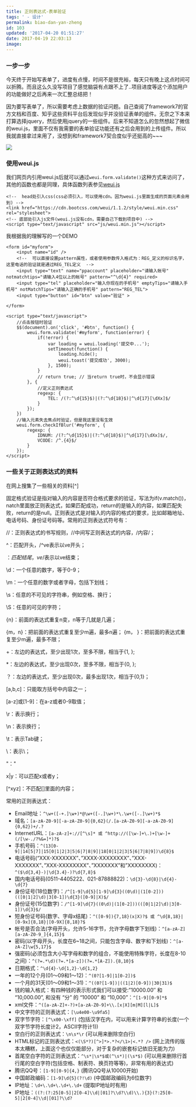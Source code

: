 ```yaml
---
title: 正则表达式-表单验证
tags: ' - 设计'
permalink: biao-dan-yan-zheng
id: 103
updated: '2017-04-20 01:51:27'
date: 2017-04-19 22:03:13
image:
---
```


### 一步一步

今天终于开始写表单了，进度有点慢，时间不是很充裕，每天只有晚上这点时间可以折腾。而且这么久没写项目了感觉脑袋有点跟不上了..项目进度等这个添加用户的功能做好之后再来一次汇整总结把！

因为要写表单了，所以需要考虑上数据的验证问题。自己查阅了framework7的官方文档和百度、知乎这些资料平台后发现似乎并没验证表单的组件。无奈之下本来打算选择jquery，然后使用jquery的一些组件。后来不知道怎么的忽然想起了微信的weui.js，里面不仅有我需要的表单验证功能还有之后会用到的上传组件。所以我就直接拿过来用了，没想到和framework7契合度似乎还挺高的~~~

![](http://cdn.4zen.top/image/0/be/871d5e3a01d48a724f4ee750cbd29.png)

### 使用weui.js

我们网页内引用weui.js后就可以通过`weui.form.validate()`这种方式来访问了，其他的函数也都是同理，具体函数列表参见[weui.js](https://github.com/weui/weui.js)

```
<!--  head处引入css(css必须引入，可以使用cdn。因为weui.js里面生成的页面元素会用到) -->
<link href="https://cdn.bootcss.com/weui/1.1.2/style/weui.min.css" rel="stylesheet">
<!-- 底部处引入js文件(weui.js没有cdn，需要自己下载到项目中) -->
<script type="text/javascript" src="js/weui.min.js"></script>
```

我根据我的理解写的一个DEMO
```
<form id="myform">
	<input name="id" />
	<!--  可以直接设置pattern属性，或者使用参数传入格式为：REG_定义的标识名字，这里电话的验证就是通过REG_TEL定义  -->
	<input type="text" name="ppaccount" placeholder="请输入帐号" notmatchtips="请输入4位以上的帐号" pattern="^\d{4}" required>
	<input type="tel" placeholder="输入你现在的手机号" emptyTips="请输入手机号" notMatchTips="请输入正确的手机号" pattern="REG_TEL">
	<input type="button" id="btn" value="验证" >

</form>

<script type="text/javascript">
	//点击按钮时验证
	$$(document).on('click', '#btn', function() {
		weui.form.validate('#myform', function(error) {
			if(!error) {
				var loading = weui.loading('提交中...');
				setTimeout(function() {
					loading.hide();
					weui.toast('提交成功', 3000);
				}, 1500);
			}
			// return true; // 当return true时，不会显示错误
		}, {
			//定义正则表达式
			regexp: {
				TEL: /(?:^\d{15}$)|(?:^\d{18}$)|^\d{17}[\dXx]$/
			}
		});
	})
	//输入元素失去焦点时验证，但是我这里没有生效
	weui.form.checkIfBlur('#myform', {
		regexp: {
			IDNUM: /(?:^\d{15}$)|(?:^\d{18}$)|^\d{17}[\dXx]$/,
			VCODE: /^.{4}$/
		}
	});
</script>
```

### 一些关于正则表达式的资料

在网上搜集了一些相关的资料[^]

固定格式验证是指对输入的内容是否符合格式要求的验证，写法为if(v.match())，natch里面放正则表达式，如果匹配成功，return的是输入的内容，如果匹配失败，return的是null。正则表达式是对输入的内容的格式的要求，比如邮箱地址、电话号码、身份证号码等。常用的正则表达式符号有：

//：正则表达式的书写规则，//中间写正则表达式的内容，/内容/；

^：匹配开头，/^ve表示以ve开头；

$：匹配结尾，ve$/表示以ve结束；

\d：一个任意的数字，等于0-9；

\m：一个任意的数字或者字母，包括下划线；

\s：任意的不可见的字符串，例如空格、换行；

\S：任意的可见的字符；

{n}：前面的表达式重复n变，n等于几就是几遍；

{m，n}：把前面的表达式重复至少m遍，最多n遍；
{m， }：把前面的表达式重复至少m遍，最多不限；

+：左边的表达式，至少出现1次，至多不限，相当于{1, };

*：左边的表达式，至少出现0次，至多不限，相当于{0, };

？：左边的表达式，至少出现0次，最多出现1次，相当于{0,1}；

[a,b,c]：只能取方括号中内容之一；

[a-z]或[1-9]：在a-z或者0-9取值；

\r：表示换行；

\n：表示换行；

\t：表示Tab键；

\\：表示\；

\"："

x|y：可以匹配x或者y；

[^xyz]：不匹配[]里面的内容；

 

常用的正则表达式：

* Email地址：`^\w+([-+.]\w+)*@\w+([-.]\w+)*\.\w+([-.]\w+)*$`
* 域名：`[a-zA-Z0-9][-a-zA-Z0-9]{0,62}(/.[a-zA-Z0-9][-a-zA-Z0-9]{0,62})+/.?`
* InternetURL：`[a-zA-z]+://[^\s]* 或 ^http://([\w-]+\.)+[\w-]+(/[\w-./?%&=]*)?$`
* 手机号码：`^(13[0-9]|14[5|7]|15[0|1|2|3|5|6|7|8|9]|18[0|1|2|3|5|6|7|8|9])\d{8}$`
* 电话号码(“XXX-XXXXXXX”、”XXXX-XXXXXXXX”、”XXX-XXXXXXX”、”XXX-XXXXXXXX”、”XXXXXXX”和”XXXXXXXX)：`^($\d{3,4}-)|\d{3.4}-)?\d{7,8}$`
* 国内电话号码(0511-4405222、021-87888822)：`\d{3}-\d{8}|\d{4}-\d{7}`
* 身份证号(18位数字)：`/^[1-9]\d{5}[1-9]\d{3}((0\d)|(1[0-2]))(([0|1|2]\d)|3[0-1])\d{3}([0-9]|X)$/`
* 身份证号(15位数字)：`/^[1-9]\d{7}((0\d)|(1[0-2]))(([0|1|2]\d)|3[0-1])\d{3}$/`
* 短身份证号码(数字、字母x结尾)：`^([0-9]){7,18}(x|X)?$ 或 ^\d{8,18}|[0-9x]{8,18}|[0-9X]{8,18}?$`
* 帐号是否合法(字母开头，允许5-16字节，允许字母数字下划线)：`^[a-zA-Z][a-zA-Z0-9_]{4,15}$`
* 密码(以字母开头，长度在6~18之间，只能包含字母、数字和下划线)：`^[a-zA-Z]\w{5,17}$`
* 强密码(必须包含大小写字母和数字的组合，不能使用特殊字符，长度在8-10之间)：`^(?=.*\d)(?=.*[a-z])(?=.*[A-Z]).{8,10}$`
* 日期格式：`^\d{4}-\d{1,2}-\d{1,2}`
* 一年的12个月(01～09和1～12)：`^(0?[1-9]|1[0-2])$`
* 一个月的31天(01～09和1～31)：`^((0?[1-9])|((1|2)[0-9])|30|31)$`
* 钱的输入格式：有四种钱的表示形式我们可以接受:”10000.00″ 和 “10,000.00”, 和没有 “分” 的 “10000” 和 “10,000”：`^[1-9][0-9]*$`
* xml文件：`^([a-zA-Z]+-?)+[a-zA-Z0-9]+\\.[x|X][m|M][l|L]$`
* 中文字符的正则表达式：`[\u4e00-\u9fa5]`
* 双字节字符：`[^\x00-\xff]` (包括汉字在内，可以用来计算字符串的长度(一个双字节字符长度计2，ASCII字符计1))
* 空白行的正则表达式：`\n\s*\r` (可以用来删除空白行)
* HTML标记的正则表达式：`<(\S*?)[^>]*>.*?</\1>|<.*? />` (网上流传的版本太糟糕，上面这个也仅仅能部分，对于复杂的嵌套标记依旧无能为力)
* 首尾空白字符的正则表达式：`^\s*|\s*$或(^\s*)|(\s*$)` (可以用来删除行首行尾的空白字符(包括空格、制表符、换页符等等)，非常有用的表达式)
* 腾讯QQ号：`[1-9][0-9]{4,}` (腾讯QQ号从10000开始)
* 中国邮政编码：`[1-9]\d{5}(?!\d)` (中国邮政编码为6位数字)
* IP地址：`\d+\.\d+\.\d+\.\d+` (提取IP地址时有用)
* IP地址：`((?:(?:25[0-5]|2[0-4]\\d|[01]?\\d?\\d)\\.){3}(?:25[0-5]|2[0-4]\\d|[01]?\\d?`